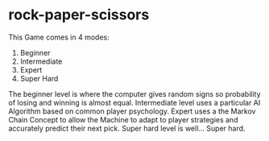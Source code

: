 # rock-paper-scissors
This Game comes in 4 modes:

1. Beginner
2. Intermediate
3. Expert
4. Super Hard

The beginner level is where the computer gives random signs so probability of losing and winning is almost equal.
Intermediate level uses a particular AI Algorithm based on common player psychology.
Expert uses a the Markov Chain Concept to allow the Machine to adapt to player strategies and accurately predict their next pick. 
Super hard level is well... Super hard.
